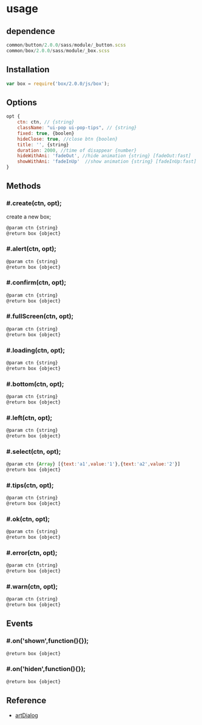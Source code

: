 usage
============

## dependence
``` js
common/button/2.0.0/sass/module/_button.scss
common/box/2.0.0/sass/module/_box.scss
```
## Installation
``` js
var box = require('box/2.0.0/js/box');
```

## Options
``` js
opt {
	ctn: ctn, // {string} 
	className: "ui-pop ui-pop-tips", // {string}
	fixed: true, {boolen}
	hideClose: true, //close btn {boolen}
	title: '', {string}
	duration: 2000, //time of disappear {number}
	hideWithAni: 'fadeOut', //hide animation {string} [fadeOut:fast]
	showWithAni: 'fadeInUp'	 //show animation {string} [fadeInUp:fast]
} 
```

## Methods
### \#.create(ctn, opt);
create a new box;

``` js
@param ctn {string}	
@return box {object}
```
### \#.alert(ctn, opt);

``` js
@param ctn {string}	
@return box {object}
```

### \#.confirm(ctn, opt);

``` js
@param ctn {string}	
@return box {object}
```
### \#.fullScreen(ctn, opt);

``` js
@param ctn {string}	
@return box {object}
```
### \#.loading(ctn, opt);

``` js
@param ctn {string}	
@return box {object}
```
### \#.bottom(ctn, opt);

``` js
@param ctn {string}	
@return box {object}
```
### \#.left(ctn, opt);

``` js
@param ctn {string}	
@return box {object}
```
### \#.select(ctn, opt);

``` js
@param ctn {Array} [{text:'a1',value:'1'},{text:'a2',value:'2'}]
@return box {object}
```
### \#.tips(ctn, opt);

``` js
@param ctn {string}	
@return box {object}
```
### \#.ok(ctn, opt);

``` js
@param ctn {string}	
@return box {object}
```
### \#.error(ctn, opt);

``` js
@param ctn {string}	
@return box {object}
```
### \#.warn(ctn, opt);

``` js
@param ctn {string}	
@return box {object}
```
## Events
### \#.on('shown',function(){});

``` js
@return box {object}
```
### \#.on('hiden',function(){});

``` js
@return box {object}
```

## Reference

* [artDialog](http://aui.github.io/artDialog/)
